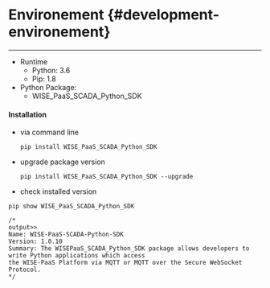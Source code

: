 # Environement {#development-environement}

---

* Runtime
  * Python: 3.6
  * Pip: 1.8
* Python Package:
  * WISE\_PaaS\_SCADA\_Python\_SDK

#### Installation

* via command line

  ```
  pip install WISE_PaaS_SCADA_Python_SDK
  ```

* upgrade package version

  ```
  pip install WISE_PaaS_SCADA_Python_SDK --upgrade
  ```

* check installed version

```
pip show WISE_PaaS_SCADA_Python_SDK

/*
output>>
Name: WISE-PaaS-SCADA-Python-SDK
Version: 1.0.10
Summary: The WISEPaaS_SCADA_Python_SDK package allows developers to write Python applications which access 
the WISE-PaaS Platform via MQTT or MQTT over the Secure WebSocket Protocol.
*/
```







